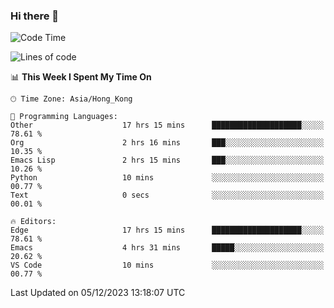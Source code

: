 ### Hi there 👋

<!--
**nicehiro/nicehiro** is a ✨ _special_ ✨ repository because its `README.md` (this file) appears on your GitHub profile.

Here are some ideas to get you started:

- 🔭 I’m currently working on ...
- 🌱 I’m currently learning ...
- 👯 I’m looking to collaborate on ...
- 🤔 I’m looking for help with ...
- 💬 Ask me about ...
- 📫 How to reach me: ...
- 😄 Pronouns: ...
- ⚡ Fun fact: ...
-->

<!--START_SECTION:waka-->
![Code Time](http://img.shields.io/badge/Code%20Time-128%20hrs%2032%20mins-blue)

![Lines of code](https://img.shields.io/badge/From%20Hello%20World%20I%27ve%20Written-2.6%20million%20lines%20of%20code-blue)

📊 **This Week I Spent My Time On** 

```text
🕑︎ Time Zone: Asia/Hong_Kong

💬 Programming Languages: 
Other                    17 hrs 15 mins      ████████████████████░░░░░   78.61 % 
Org                      2 hrs 16 mins       ███░░░░░░░░░░░░░░░░░░░░░░   10.35 % 
Emacs Lisp               2 hrs 15 mins       ███░░░░░░░░░░░░░░░░░░░░░░   10.26 % 
Python                   10 mins             ░░░░░░░░░░░░░░░░░░░░░░░░░   00.77 % 
Text                     0 secs              ░░░░░░░░░░░░░░░░░░░░░░░░░   00.01 % 

🔥 Editors: 
Edge                     17 hrs 15 mins      ████████████████████░░░░░   78.61 % 
Emacs                    4 hrs 31 mins       █████░░░░░░░░░░░░░░░░░░░░   20.62 % 
VS Code                  10 mins             ░░░░░░░░░░░░░░░░░░░░░░░░░   00.77 % 
```


 Last Updated on 05/12/2023 13:18:07 UTC
<!--END_SECTION:waka-->

